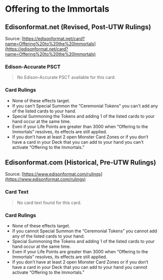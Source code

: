 # Offering to the Immortals

## Edisonformat.net (Revised, Post-UTW Rulings)

Source: [https://edisonformat.net/card?name=Offering%20to%20the%20Immortals](https://edisonformat.net/card?name=Offering%20to%20the%20Immortals)

### Edison-Accurate PSCT

> No Edison-Accurate PSCT available for this card.

### Card Rulings

*   None of these effects target.
*   If you can't Special Summon the “Ceremonial Tokens” you can't add any of the listed cards to your hand.
*   Special Summoning the Tokens and adding 1 of the listed cards to your hand occur at the same time.
*   Even if your Life Points are greater than 3000 when “Offering to the Immortals” resolves, its effects are still applied.
*   If you don’t have at least 2 open Monster Card Zones or if you don’t have a card in your Deck that you can add to your hand you can't activate “Offering to the Immortals.”


## Edisonformat.com (Historical, Pre-UTW Rulings)

Source: [https://www.edisonformat.com/rulings](https://www.edisonformat.com/rulings)

### Card Text

> No card text found for this card.

### Card Rulings

*   None of these effects target.
*   If you cannot Special Summon the “Ceremonial Tokens” you cannot add any of the listed cards to your hand.
*   Special Summoning the Tokens and adding 1 of the listed cards to your hand occur at the same time.
*   Even if your Life Points are greater than 3000 when “Offering to the Immortals” resolves, its effects are still applied.
*   If you don’t have at least 2 open Monster Card Zones or if you don’t have a card in your Deck that you can add to your hand you cannot activate “Offering to the Immortals.”


